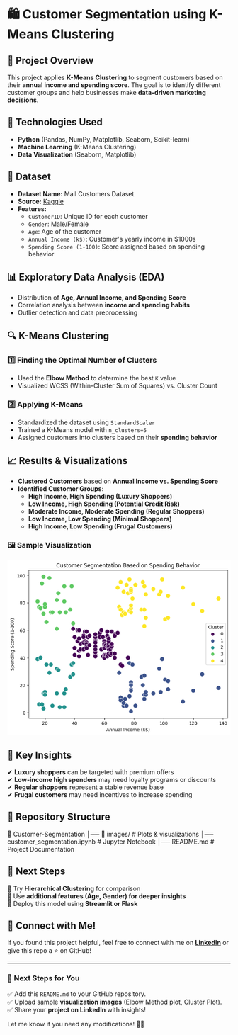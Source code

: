 # 🛍️ Customer Segmentation using K-Means Clustering

## 📌 Project Overview
This project applies **K-Means Clustering** to segment customers based on their **annual income and spending score**. The goal is to identify different customer groups and help businesses make **data-driven marketing decisions**.

## 🚀 Technologies Used
- **Python** (Pandas, NumPy, Matplotlib, Seaborn, Scikit-learn)
- **Machine Learning** (K-Means Clustering)
- **Data Visualization** (Seaborn, Matplotlib)

## 📂 Dataset
- **Dataset Name:** Mall Customers Dataset  
- **Source:** [Kaggle](https://www.kaggle.com/vjchoudhary7/customer-segmentation-tutorial-in-python)  
- **Features:**
  - `CustomerID`: Unique ID for each customer
  - `Gender`: Male/Female
  - `Age`: Age of the customer
  - `Annual Income (k$)`: Customer's yearly income in $1000s
  - `Spending Score (1-100)`: Score assigned based on spending behavior

## 📊 Exploratory Data Analysis (EDA)
- Distribution of **Age, Annual Income, and Spending Score**
- Correlation analysis between **income and spending habits**
- Outlier detection and data preprocessing

## 🔍 K-Means Clustering
### **1️⃣ Finding the Optimal Number of Clusters**
- Used the **Elbow Method** to determine the best `K` value
- Visualized WCSS (Within-Cluster Sum of Squares) vs. Cluster Count

### **2️⃣ Applying K-Means**
- Standardized the dataset using `StandardScaler`
- Trained a K-Means model with `n_clusters=5`
- Assigned customers into clusters based on their **spending behavior**

## 📈 Results & Visualizations
- **Clustered Customers** based on **Annual Income vs. Spending Score**
- **Identified Customer Groups:**
  - **High Income, High Spending (Luxury Shoppers)**
  - **Low Income, High Spending (Potential Credit Risk)**
  - **Moderate Income, Moderate Spending (Regular Shoppers)**
  - **Low Income, Low Spending (Minimal Shoppers)**
  - **High Income, Low Spending (Frugal Customers)**

### **🖼️ Sample Visualization**
![Customer Segmentation Plot](https://github.com/Bansarii/customer-segmentation/blob/main/Mall_clu_kmeans.png)

## 📌 Key Insights
✔ **Luxury shoppers** can be targeted with premium offers  
✔ **Low-income high spenders** may need loyalty programs or discounts  
✔ **Regular shoppers** represent a stable revenue base  
✔ **Frugal customers** may need incentives to increase spending  

## 🔗 Repository Structure
📂 Customer-Segmentation │── 📂 images/ # Plots & visualizations │── customer_segmentation.ipynb # Jupyter Notebook │── README.md # Project Documentation

## 🎯 Next Steps
🔹 Try **Hierarchical Clustering** for comparison  
🔹 Use **additional features (Age, Gender) for deeper insights**  
🔹 Deploy this model using **Streamlit or Flask**  

## 🤝 Connect with Me!
If you found this project helpful, feel free to connect with me on **[LinkedIn](https://www.linkedin.com/)** or give this repo a ⭐ on GitHub!

---

### **🔹 Next Steps for You**
✅ Add this `README.md` to your GitHub repository.  
✅ Upload sample **visualization images** (Elbow Method plot, Cluster Plot).  
✅ Share your **project on LinkedIn** with insights!  

Let me know if you need any modifications! 🚀🔥
